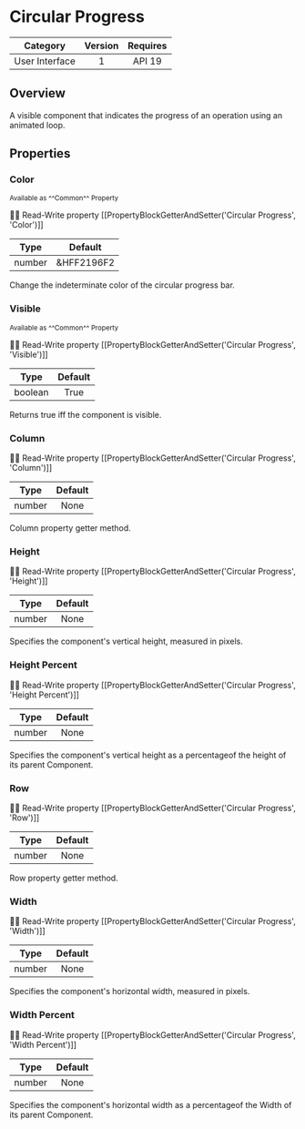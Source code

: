 # Circular Progress

| Category | Version | Requires |
|:--------:|:-------:|:--------:|
|User Interface|1|API 19 | Android 4.4 - 4.4.4 KitKat|

## Overview

A visible component that indicates the progress of an operation using an animated loop.

## Properties

### Color

<small>Available as ^^Common^^ Property</small>

:eyes::pencil: Read-Write property
[[PropertyBlockGetterAndSetter('Circular Progress', 'Color')]]

| Type | Default |
|:----:|:-------:|
|number|&HFF2196F2|

Change the indeterminate color of the circular progress bar.

### Visible

<small>Available as ^^Common^^ Property</small>

:eyes::pencil: Read-Write property
[[PropertyBlockGetterAndSetter('Circular Progress', 'Visible')]]

| Type | Default |
|:----:|:-------:|
|boolean|True|

Returns true iff the component is visible.

### Column

:eyes::pencil: Read-Write property
[[PropertyBlockGetterAndSetter('Circular Progress', 'Column')]]

| Type | Default |
|:----:|:-------:|
|number|None|

Column property getter method.

### Height

:eyes::pencil: Read-Write property
[[PropertyBlockGetterAndSetter('Circular Progress', 'Height')]]

| Type | Default |
|:----:|:-------:|
|number|None|

Specifies the component's vertical height, measured in pixels.

### Height Percent

:eyes::pencil: Read-Write property
[[PropertyBlockGetterAndSetter('Circular Progress', 'Height Percent')]]

| Type | Default |
|:----:|:-------:|
|number|None|

Specifies the component's vertical height as a percentageof the height of its parent Component.

### Row

:eyes::pencil: Read-Write property
[[PropertyBlockGetterAndSetter('Circular Progress', 'Row')]]

| Type | Default |
|:----:|:-------:|
|number|None|

Row property getter method.

### Width

:eyes::pencil: Read-Write property
[[PropertyBlockGetterAndSetter('Circular Progress', 'Width')]]

| Type | Default |
|:----:|:-------:|
|number|None|

Specifies the component's horizontal width, measured in pixels.

### Width Percent

:eyes::pencil: Read-Write property
[[PropertyBlockGetterAndSetter('Circular Progress', 'Width Percent')]]

| Type | Default |
|:----:|:-------:|
|number|None|

Specifies the component's horizontal width as a percentageof the Width of its parent Component.
